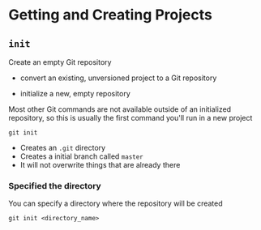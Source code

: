 # Getting and Creating Projects

## `init`

Create an empty Git repository

- convert an existing, unversioned project to a Git repository

- initialize a new, empty repository

Most other Git commands are not available outside of an initialized repository, so this is usually the first command you'll run in a new project

```
git init
```

- Creates an `.git` directory
- Creates a initial branch called `master`
- It will not overwrite things that are already there

### Specified the directory

You can specify a directory where the repository will be created

```
git init <directory_name>
```

